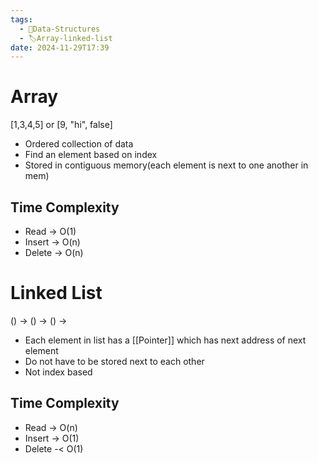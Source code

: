 ```yaml
---
tags:
  - 🌳Data-Structures
  - 🏷️Array-linked-list
date: 2024-11-29T17:39
---
```

# Array
[1,3,4,5] or [9, "hi", false]
* Ordered collection of data
* Find an element based on index
* Stored in contiguous memory(each element is next to one another in mem)

## Time Complexity 
- Read -> O(1)
- Insert -> O(n)
- Delete -> O(n)

# Linked List
() -> () -> () -> 
* Each element in list has a [[Pointer]] which has next address of next element 
* Do not have to be stored next to each other 
* Not index based 

## Time Complexity 
* Read -> O(n)
* Insert -> O(1)
* Delete -< O(1)

